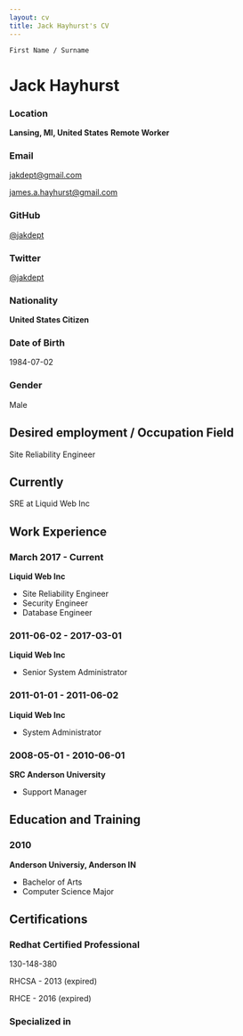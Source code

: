 ```yaml
---
layout: cv
title: Jack Hayhurst's CV
---
```


`First Name / Surname`
# Jack Hayhurst

### Location
__Lansing, MI, United States__
__Remote Worker__

### Email
<a href="mailto:jakdept@gmail.com">jakdept@gmail.com</a>

<a href="mailto:james.a.hayhurst@gmail.com">james.a.hayhurst@gmail.com</a>

### GitHub
<a href="https://github.com/jakdept">@jakdept</a>

### Twitter
<a href="https://twitter.com/jakdept">@jakdept</a>

### Nationality
__United States Citizen__

### Date of Birth
1984-07-02

### Gender
Male

## Desired employment / Occupation Field
Site Reliability Engineer

## Currently
SRE at Liquid Web Inc

## Work Experience

### March 2017 - Current
__Liquid Web Inc__
- Site Reliability Engineer
- Security Engineer
- Database Engineer

### 2011-06-02 - 2017-03-01
__Liquid Web Inc__
- Senior System Administrator

### 2011-01-01 - 2011-06-02
__Liquid Web Inc__
- System Administrator

### 2008-05-01 - 2010-06-01
__SRC Anderson University__
- Support Manager

## Education and Training

### 2010
__Anderson Universiy, Anderson IN__
- Bachelor of Arts
- Computer Science Major

## Certifications

### Redhat Certified Professional

130-148-380

RHCSA - 2013 (expired)

RHCE - 2016 (expired)


### Specialized in




<!-- ### Footer

Last updated: May 2013 -->


